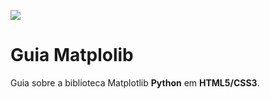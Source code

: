 ![](https://i.snipboard.io/apv6mW.jpg)

# Guia Matplolib
 Guia sobre a biblioteca Matplotlib **Python** em **HTML5/CSS3**.
